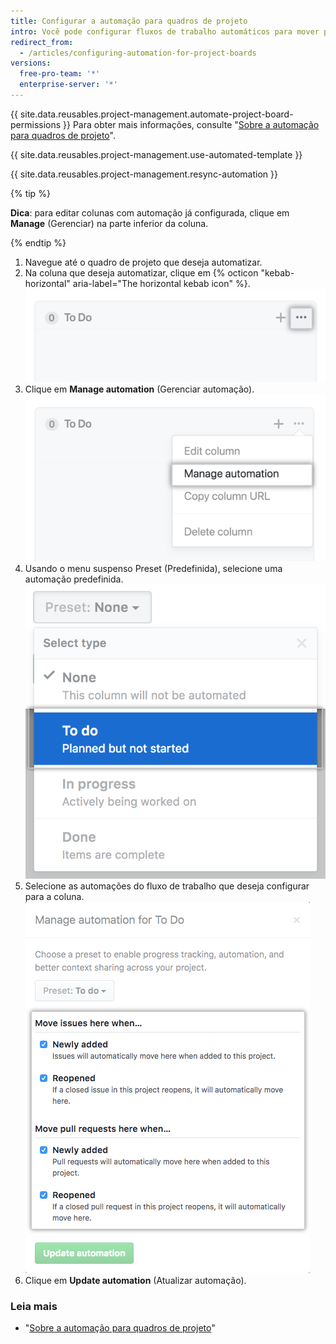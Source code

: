 ```yaml
---
title: Configurar a automação para quadros de projeto
intro: Você pode configurar fluxos de trabalho automáticos para mover problemas e pull requests para uma coluna de quadro de projeto quando ocorre um determinado evento.
redirect_from:
  - /articles/configuring-automation-for-project-boards
versions:
  free-pro-team: '*'
  enterprise-server: '*'
---
```


{{ site.data.reusables.project-management.automate-project-board-permissions }} Para obter mais informações, consulte "[Sobre a automação para quadros de projeto](/articles/about-automation-for-project-boards)".

{{ site.data.reusables.project-management.use-automated-template }}

{{ site.data.reusables.project-management.resync-automation }}

{% tip %}

**Dica**: para editar colunas com automação já configurada, clique em **Manage** (Gerenciar) na parte inferior da coluna.

{% endtip %}

1. Navegue até o quadro de projeto que deseja automatizar.
2. Na coluna que deseja automatizar, clique em {% octicon "kebab-horizontal" aria-label="The horizontal kebab icon" %}. ![Ícone Edit (Editar)](/assets/images/help/projects/edit-column-button.png)
3. Clique em **Manage automation** (Gerenciar automação). ![Botão Manage automation (Gerenciar automação)](/assets/images/help/projects/manage-automation-button.png)
4. Usando o menu suspenso Preset (Predefinida), selecione uma automação predefinida. ![Selecionar automação predefinida no menu](/assets/images/help/projects/select-automation.png)
5. Selecione as automações do fluxo de trabalho que deseja configurar para a coluna. ![Lista de opções para automação da coluna](/assets/images/help/projects/select-automation-options-existing-column.png)
6. Clique em **Update automation** (Atualizar automação).

### Leia mais
- "[Sobre a automação para quadros de projeto](/articles/about-automation-for-project-boards)"
